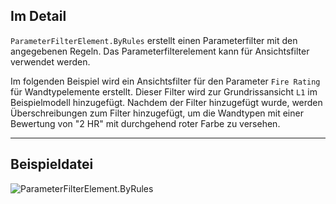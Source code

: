 ## Im Detail
`ParameterFilterElement.ByRules` erstellt einen Parameterfilter mit den angegebenen Regeln. Das Parameterfilterelement kann für Ansichtsfilter verwendet werden.

Im folgenden Beispiel wird ein Ansichtsfilter für den Parameter `Fire Rating` für Wandtypelemente erstellt. Dieser Filter wird zur Grundrissansicht `L1` im Beispielmodell hinzugefügt. Nachdem der Filter hinzugefügt wurde, werden Überschreibungen zum Filter hinzugefügt, um die Wandtypen mit einer Bewertung von "2 HR" mit durchgehend roter Farbe zu versehen.
___
## Beispieldatei

![ParameterFilterElement.ByRules](./Revit.Filter.ParameterFilterElement.ByRules_img.jpg)
